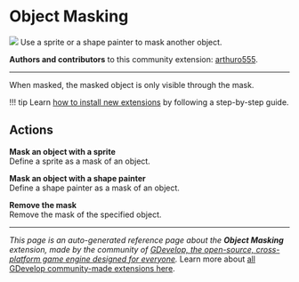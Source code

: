 # Object Masking

<img src="https://resources.gdevelop-app.com/assets/Icons/transition-masked.svg" class="extension-icon"></img>
Use a sprite or a shape painter to mask another object.

**Authors and contributors** to this community extension: [arthuro555](https://gd.games/arthuro555).

---

When masked, the masked object is only visible through the mask.

!!! tip
    Learn [how to install new extensions](/gdevelop5/extensions/search) by following a step-by-step guide.

## Actions

**Mask an object with a sprite**  
Define a sprite as a mask of an object.

**Mask an object with a shape painter**  
Define a shape painter as a mask of an object.

**Remove the mask**  
Remove the mask of the specified object.




---

*This page is an auto-generated reference page about the **Object Masking** extension, made by the community of [GDevelop, the open-source, cross-platform game engine designed for everyone](https://gdevelop.io/).* Learn more about [all GDevelop community-made extensions here](/gdevelop5/extensions).